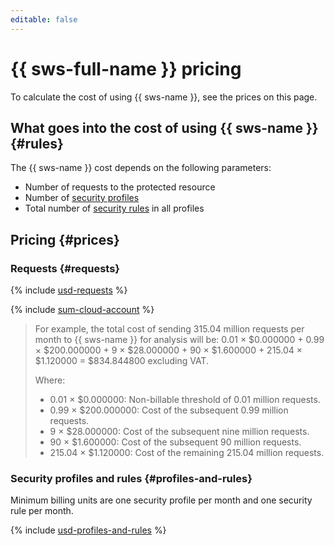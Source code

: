 ```yaml
---
editable: false
---
```


# {{ sws-full-name }} pricing

To calculate the cost of using {{ sws-name }}, see the prices on this page.

## What goes into the cost of using {{ sws-name }} {#rules}

The {{ sws-name }} cost depends on the following parameters:
* Number of requests to the protected resource
* Number of [security profiles](./concepts/profiles.md)
* Total number of [security rules](./concepts/rules.md) in all profiles

## Pricing {#prices}


### Requests {#requests}




{% include [usd-requests](../_pricing/smartwebsecurity/usd-requests.md) %}

{% include [sum-cloud-account](../_includes/smartwebsecurity/sum-cloud-account.md) %}

> For example, the total cost of sending 315.04 million requests per month to {{ sws-name }} for analysis will be:
> 0.01 × $0.000000 + 0.99 × $200.000000 + 9 × $28.000000 + 90 × $1.600000 + 215.04 × $1.120000 = $834.844800 excluding VAT.
>
> Where:
> * 0.01 × $0.000000: Non-billable threshold of 0.01 million requests.
> * 0.99 × $200.000000: Cost of the subsequent 0.99 million requests.
> * 9 × $28.000000: Cost of the subsequent nine million requests.
> * 90 × $1.600000: Cost of the subsequent 90 million requests.
> * 215.04 × $1.120000: Cost of the remaining 215.04 million requests.


### Security profiles and rules {#profiles-and-rules}

Minimum billing units are one security profile per month and one security rule per month.




{% include [usd-profiles-and-rules](../_pricing/smartwebsecurity/usd-profiles-and-rules.md) %}
